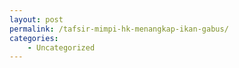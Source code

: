 ```yaml
---
layout: post
permalink: /tafsir-mimpi-hk-menangkap-ikan-gabus/
categories:
    - Uncategorized
---
```


